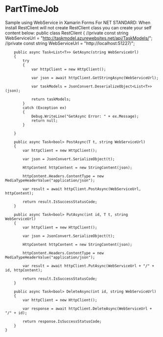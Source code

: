 # PartTimeJob
Sample using WebService in Xamarin Forms
For NET STANDARD: When install RestClient will not create RestClient class you can create your self content below:
public class RestClient<T>
    {
        //private const string WebServiceUrl = "http://taskmodel.azurewebsites.net/api/TaskModels/";
        //private const string WebServiceUrl = "http://localhost:51227/";

        public async Task<List<T>> GetAsync(string WebServiceUrl)
        {
            try
            {
                var httpClient = new HttpClient();

                var json = await httpClient.GetStringAsync(WebServiceUrl);

                var taskModels = JsonConvert.DeserializeObject<List<T>>(json);

                return taskModels;
            }
            catch (Exception ex)
            {
                Debug.WriteLine("GetAsync Error: " + ex.Message);
                return null;
            }
            
        }

        public async Task<bool> PostAsync(T t, string WebServiceUrl)
        {
            var httpClient = new HttpClient();

            var json = JsonConvert.SerializeObject(t);

            HttpContent httpContent = new StringContent(json);

            httpContent.Headers.ContentType = new MediaTypeHeaderValue("application/json");

            var result = await httpClient.PostAsync(WebServiceUrl, httpContent);

            return result.IsSuccessStatusCode;
        }

        public async Task<bool> PutAsync(int id, T t, string WebServiceUrl)
        {
            var httpClient = new HttpClient();

            var json = JsonConvert.SerializeObject(t);

            HttpContent httpContent = new StringContent(json);

            httpContent.Headers.ContentType = new MediaTypeHeaderValue("application/json");

            var result = await httpClient.PutAsync(WebServiceUrl + "/" + id, httpContent);

            return result.IsSuccessStatusCode;
        }

        public async Task<bool> DeleteAsync(int id, string WebServiceUrl)
        {
            var httpClient = new HttpClient();

            var response = await httpClient.DeleteAsync(WebServiceUrl + "/" + id);

            return response.IsSuccessStatusCode;
        }
    }
